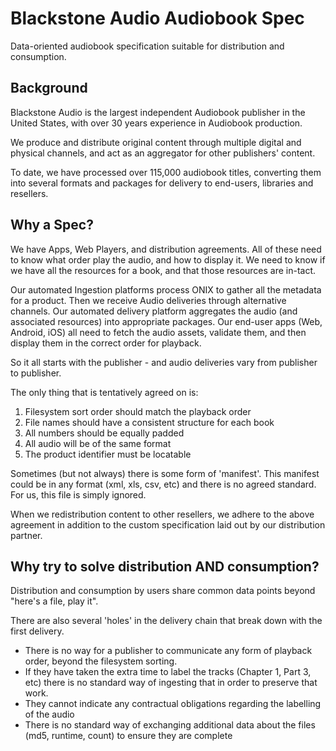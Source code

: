 # Blackstone Audio Audiobook Spec
Data-oriented audiobook specification suitable for distribution and consumption.

## Background
Blackstone Audio is the largest independent Audiobook publisher in the United States, with over 30 years experience in Audiobook production.

We produce and distribute original content through multiple digital and physical channels, and act as an aggregator for other publishers' content.

To date, we have processed over 115,000 audiobook titles, converting them into several formats and packages for delivery to end-users, libraries and resellers.

## Why a Spec?
We have Apps, Web Players, and distribution agreements. All of these need to know what order play the audio, and how to display it. We need to know if we have all the resources for a book, and that those resources are in-tact.

Our automated Ingestion platforms process ONIX to gather all the metadata for a product. Then we receive Audio deliveries through alternative channels.
Our automated delivery platform aggregates the audio (and associated resources) into appropriate packages.
Our end-user apps (Web, Android, iOS) all need to fetch the audio assets, validate them, and then display them in the correct order for playback.

So it all starts with the publisher - and audio deliveries vary from publisher to publisher.

The only thing that is tentatively agreed on is:

1) Filesystem sort order should match the playback order
2) File names should have a consistent structure for each book
2) All numbers should be equally padded
3) All audio will be of the same format
4) The product identifier must be locatable

Sometimes (but not always) there is some form of 'manifest'. This manifest could be in any format (xml, xls, csv, etc) and there is no agreed standard. For us, this file is simply ignored.

When we redistribution content to other resellers, we adhere to the above agreement in addition to the custom specification laid out by our distribution partner.

## Why try to solve distribution AND consumption?

Distribution and consumption by users share common data points beyond "here's a file, play it".

There are also several 'holes' in the delivery chain that break down with the first delivery.

* There is no way for a publisher to communicate any form of playback order, beyond the filesystem sorting.
* If they have taken the extra time to label the tracks (Chapter 1, Part 3, etc) there is no standard way of ingesting that in order to preserve that work.
* They cannot indicate any contractual obligations regarding the labelling of the audio
* There is no standard way of exchanging additional data about the files (md5, runtime, count) to ensure they are complete
